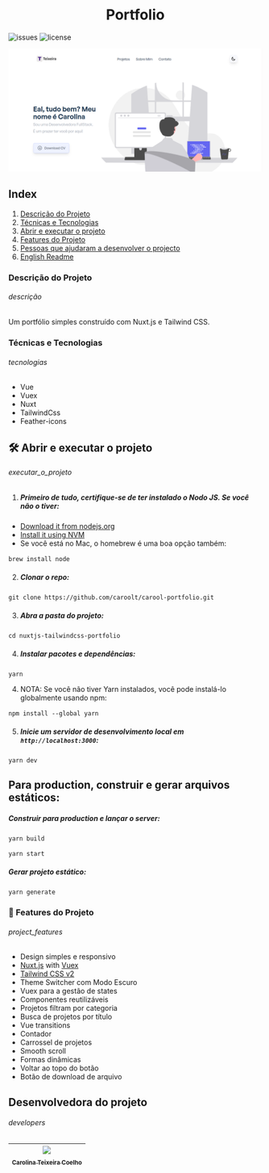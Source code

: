 

<h1 align="center">Portfolio</h1>

![issues](https://img.shields.io/github/issues/caroolt/carool-portfolio?color=red) ![license](https://img.shields.io/github/license/caroolt/carool-portfolio)
<!-- Imagem que representa o que o projeto faz-->
![Imagem mostrando o portfolio](./static/readme.png)

## Index
  1. [Descrição do Projeto](#descrição)
  2. [Técnicas e Tecnologias](#tecnologias)
  3. [Abrir e executar o projeto](#executar_o_projeto)
  4. [Features do Projeto](#project_features)
  4. [Pessoas que ajudaram a desenvolver o projecto](#developers)
  5. [English Readme](./READMEEnglish.md)

### Descrição do Projeto 
###### descrição
Um portfólio simples construído com Nuxt.js e Tailwind CSS.

### Técnicas e Tecnologias
###### tecnologias
- Vue
- Vuex 
- Nuxt
- TailwindCss
- Feather-icons

## 🛠️ Abrir e executar o projeto
###### executar_o_projeto
1. #####  Primeiro de tudo, certifique-se de ter instalado o Nodo JS. Se você não o tiver:

- [Download it from nodejs.org](https://nodejs.org)
- [Install it using NVM ](https://github.com/nvm-sh/nvm)
- Se você está no Mac, o homebrew é uma boa opção também:

```
brew install node
```

2. ##### Clonar o repo:

```
git clone https://github.com/caroolt/carool-portfolio.git
```

3. ##### Abra a pasta do projeto:

```
cd nuxtjs-tailwindcss-portfolio
```

4. ##### Instalar pacotes e dependências:

```
yarn
```

4. NOTA: Se você não tiver Yarn instalados, você pode instalá-lo globalmente usando npm:

```
npm install --global yarn
```

5. ##### Inicie um servidor de desenvolvimento local em `http://localhost:3000`:

```
yarn dev
```

## Para production, construir e gerar arquivos estáticos:

##### Construir para production e lançar o server:

```
yarn build
```

```
yarn start
```

##### Gerar projeto estático:

```
yarn generate
```


### :hammer: Features do Projeto
###### project_features
- Design simples e responsivo
- [Nuxt.js](https://nuxtjs.org) with [Vuex](https://vuex.vuejs.org/)
- [Tailwind CSS v2](https://tailwindcss.com)
- Theme Switcher com Modo Escuro
- Vuex para a gestão de states
- Componentes reutilizáveis
- Projetos filtram por categoria
- Busca de projetos por título
- Vue transitions
- Contador
- Carrossel de projetos
- Smooth scroll
- Formas dinâmicas
- Voltar ao topo do botão
- Botão de download de arquivo

## Desenvolvedora do projeto
###### developers
| [<img src="https://avatars.githubusercontent.com/u/82682093?s=400&u=0a46c06b6a1ae04f7acf2f2162187b1a7e4d5d53&v=4" width=115><br><sub>Carolina Teixeira Coelho</sub>](https://github.com/caroolt) | 
| :---: |


